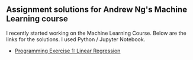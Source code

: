 ## Assignment solutions for Andrew Ng's Machine Learning course

I recently started working on the Machine Learning Course. Below are the links for the solutions. I used Python / Jupyter Notebook.

* [Programming Exercise 1: Linear Regression](https://github.com/ditdili/CourseraMachineLearning/blob/master/Exercise1/Exercise1.ipynb)
